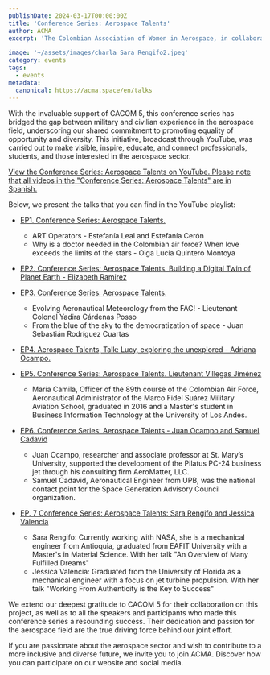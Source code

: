 ```yaml
---
publishDate: 2024-03-17T00:00:00Z
title: 'Conference Series: Aerospace Talents'
author: ACMA
excerpt: 'The Colombian Association of Women in Aerospace, in collaboration with the Air Combat Command No. 5 (CACOM 5) of the Colombian Air Force, presented its first Conference Series: Aerospace Talents.'

image: '~/assets/images/charla Sara Rengifo2.jpeg'
category: events
tags:
  - events
metadata:
  canonical: https://acma.space/en/talks
---
```


With the invaluable support of CACOM 5, this conference series has bridged the gap between military and civilian experience in the aerospace field, underscoring our shared commitment to promoting equality of opportunity and diversity. This initiative, broadcast through YouTube, was carried out to make visible, inspire, educate, and connect professionals, students, and those interested in the aerospace sector.

[View the Conference Series: Aerospace Talents on YouTube. Please note that all videos in the "Conference Series: Aerospace Talents" are in Spanish.](https://www.youtube.com/playlist?list=PLLxwS3HwlEI5Ux_4IywJ64Wtk7CZUzJMe)

Below, we present the talks that you can find in the YouTube playlist:

* [EP1. Conference Series: Aerospace Talents.](https://www.youtube.com/watch?v=8vGTcqBkozc&list=PLLxwS3HwlEI5Ux_4IywJ64Wtk7CZUzJMe&index=1)
  * ART Operators - Estefanía Leal and Estefanía Cerón
  * Why is a doctor needed in the Colombian air force? When love exceeds the limits of the stars - Olga Lucía Quintero Montoya

* [EP2. Conference Series: Aerospace Talents. Building a Digital Twin of Planet Earth - Elizabeth Ramirez](https://www.youtube.com/watch?v=bnsxeEK4gP4&list=PLLxwS3HwlEI5Ux_4IywJ64Wtk7CZUzJMe&index=2)

* [EP3. Conference Series: Aerospace Talents.](https://www.youtube.com/watch?v=f3copp1ccM8&list=PLLxwS3HwlEI5Ux_4IywJ64Wtk7CZUzJMe&index=3)
  * Evolving Aeronautical Meteorology from the FAC! - Lieutenant Colonel Yadira Cárdenas Posso
  * From the blue of the sky to the democratization of space - Juan Sebastián Rodríguez Cuartas

* [EP4. Aerospace Talents, Talk: Lucy, exploring the unexplored - Adriana Ocampo.](https://www.youtube.com/watch?v=D0hLwFKICYA&list=PLLxwS3HwlEI5Ux_4IywJ64Wtk7CZUzJMe&index=4)

* [EP5. Conference Series: Aerospace Talents. Lieutenant Villegas Jiménez](https://www.youtube.com/watch?v=f3MtIHO4cG0&list=PLLxwS3HwlEI5Ux_4IywJ64Wtk7CZUzJMe&index=5)
  * María Camila, Officer of the 89th course of the Colombian Air Force, Aeronautical Administrator of the Marco Fidel Suárez Military Aviation School, graduated in 2016 and a Master's student in Business Information Technology at the University of Los Andes.

* [EP6. Conference Series: Aerospace Talents - Juan Ocampo and Samuel Cadavid](https://www.youtube.com/watch?v=rjg8HgtUEKE&list=PLLxwS3HwlEI5Ux_4IywJ64Wtk7CZUzJMe&index=6)
  * Juan Ocampo, researcher and associate professor at St. Mary’s University, supported the development of the Pilatus PC-24 business jet through his consulting firm AeroMatter, LLC.
  * Samuel Cadavid, Aeronautical Engineer from UPB, was the national contact point for the Space Generation Advisory Council organization.

* [EP. 7 Conference Series: Aerospace Talents: Sara Rengifo and Jessica Valencia](https://www.youtube.com/watch?v=-IV_Nc8MGKM&list=PLLxwS3HwlEI5Ux_4IywJ64Wtk7CZUzJMe&index=7)
  * Sara Rengifo: Currently working with NASA, she is a mechanical engineer from Antioquia, graduated from EAFIT University with a Master's in Material Science. With her talk "An Overview of Many Fulfilled Dreams"
  * Jessica Valencia: Graduated from the University of Florida as a mechanical engineer with a focus on jet turbine propulsion. With her talk "Working From Authenticity is the Key to Success"

We extend our deepest gratitude to CACOM 5 for their collaboration on this project, as well as to all the speakers and participants who made this conference series a resounding success. Their dedication and passion for the aerospace field are the true driving force behind our joint effort.

If you are passionate about the aerospace sector and wish to contribute to a more inclusive and diverse future, we invite you to join ACMA. Discover how you can participate on our website and social media.





